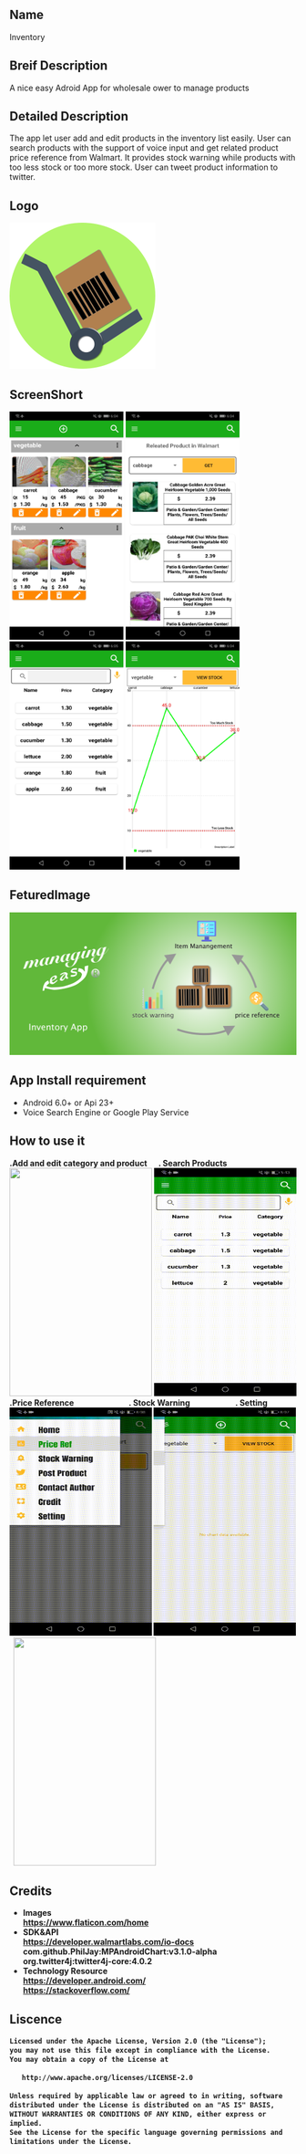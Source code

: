 ## Name
Inventory
## Breif Description
A nice easy Adroid App for wholesale ower to manage products 
## Detailed Description
The app let user add and edit products in the inventory list easily. User can search products with the support of voice input and get related product price reference from Walmart. It provides stock warning while products with too less stock or too more stock. User can tweet product information to twitter.
## Logo
<img src="https://github.com/JianqinWang01/Inventory-App/blob/master/Images/Inventory_Logo.png" data-canonical-src="https://github.com/JianqinWang01/Inventory-App/blob/master/Images/Inventory_Logo.png" width="256" height="256" /><br/>
## ScreenShort
<img src="https://github.com/JianqinWang01/Inventory-App/blob/master/Images/Screenshot_Home.jpg" data-canonical-src="https://github.com/JianqinWang01/Inventory-App/blob/master/Images/Screenshot_Home.jpg" width="200" height="400" />&nbsp;<img src="https://github.com/JianqinWang01/Inventory-App/blob/master/Images/Screenshot_PriceReference.jpg" data-canonical-src="https://github.com/JianqinWang01/Inventory-App/blob/master/Images/Screenshot_PriceReference.jpg" width="200" height="400" />&nbsp;
<img src="https://github.com/JianqinWang01/Inventory-App/blob/master/Images/Screenshot_Search.jpg" data-canonical-src="https://github.com/JianqinWang01/Inventory-App/blob/master/Images/Screenshot_Search.jpg" width="200" height="400" />&nbsp;<img src="https://github.com/JianqinWang01/Inventory-App/blob/master/Images/Screenshot_StockWarning.jpg" data-canonical-src="https://github.com/JianqinWang01/Inventory-App/blob/master/Images/Screenshot_StockWarning.jpg" width="200" height="400" /><br/>
## FeturedImage
<img src="https://github.com/JianqinWang01/Inventory-App/blob/master/Images/FeturedImage.png" data-canonical-src="https://github.com/JianqinWang01/Inventory-App/blob/master/Images/FeturedImage.png" width="512" height="250" /><br/>
## App Install requirement
* Android 6.0+ or Api 23+
* Voice Search Engine or Google Play Service
## How to use it
<b>.Add and edit category and product</b> &nbsp; &nbsp;           <b>. Search Products</b><br/>
<img src="https://github.com/JianqinWang01/Inventory-App/blob/master/Images/Home.gif" data-canonical-src="https://github.com/JianqinWang01/Inventory-App/blob/master/Images/Home.gif" width="250" height="400" />&nbsp;<img src="https://github.com/JianqinWang01/Inventory-App/blob/master/Images/Search.gif" data-canonical-src="https://github.com/JianqinWang01/Inventory-App/blob/master/Images/Search.gif" width="250" height="400" /><br/>
<b>.Price Reference<b/> &nbsp;&nbsp;&nbsp;&nbsp;&nbsp;&nbsp;&nbsp;&nbsp;&nbsp;&nbsp;&nbsp;&nbsp;&nbsp;&nbsp;&nbsp;&nbsp;&nbsp;&nbsp;&nbsp;&nbsp;&nbsp;&nbsp;&nbsp;&nbsp;&nbsp;&nbsp;&nbsp; <b>. Stock Warning</b>&nbsp;&nbsp;&nbsp;&nbsp;&nbsp;&nbsp;&nbsp;&nbsp;&nbsp;&nbsp;&nbsp;&nbsp;&nbsp;&nbsp;&nbsp;&nbsp;&nbsp;&nbsp;&nbsp;&nbsp;&nbsp;&nbsp;&nbsp;&nbsp;<b>. Setting</b><br/>
<img src="https://github.com/JianqinWang01/Inventory-App/blob/master/Images/Price_Reference.gif" data-canonical-src="https://github.com/JianqinWang01/Inventory-App/blob/master/Images/Price_Reference.gif" width="250" height="400" />&nbsp;<img src="https://github.com/JianqinWang01/Inventory-App/blob/master/Images/StockWarning.gif" data-canonical-src="https://github.com/JianqinWang01/Inventory-App/blob/master/Images/StockWarning.gif" width="250" height="400" />&nbsp;
<img src="https://github.com/JianqinWang01/Inventory-App/blob/master/Images/setting.gif" data-canonical-src="https://github.com/JianqinWang01/Inventory-App/blob/master/Images/setting.gif" width="250" height="400" /><br/>

## Credits
* Images<br/>
   https://www.flaticon.com/home<br/>
* SDK&API<br/>
    https://developer.walmartlabs.com/io-docs<br/>
    com.github.PhilJay:MPAndroidChart:v3.1.0-alpha<br/>
    org.twitter4j:twitter4j-core:4.0.2<br/>
* Technology Resource<br/>
  https://developer.android.com/              
   https://stackoverflow.com/
## Liscence
```
Licensed under the Apache License, Version 2.0 (the "License");
you may not use this file except in compliance with the License.
You may obtain a copy of the License at

   http://www.apache.org/licenses/LICENSE-2.0

Unless required by applicable law or agreed to in writing, software
distributed under the License is distributed on an "AS IS" BASIS,
WITHOUT WARRANTIES OR CONDITIONS OF ANY KIND, either express or implied.
See the License for the specific language governing permissions and
limitations under the License.

```
